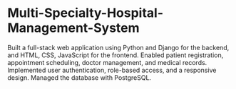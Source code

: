 # Multi-Specialty-Hospital-Management-System
Built a full-stack web application using Python and Django for the backend, and HTML, CSS, JavaScript for the frontend. Enabled patient registration, appointment scheduling, doctor management, and medical records. Implemented user authentication, role-based access, and a responsive design. Managed the database with PostgreSQL.
